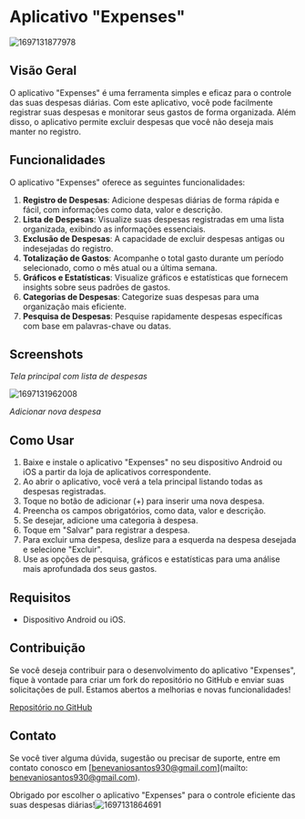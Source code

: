 # Aplicativo "Expenses"

![1697131877978](image/README/1697131877978.png)

## Visão Geral

O aplicativo "Expenses" é uma ferramenta simples e eficaz para o controle das suas despesas diárias. Com este aplicativo, você pode facilmente registrar suas despesas e monitorar seus gastos de forma organizada. Além disso, o aplicativo permite excluir despesas que você não deseja mais manter no registro.

## Funcionalidades

O aplicativo "Expenses" oferece as seguintes funcionalidades:

1. **Registro de Despesas**: Adicione despesas diárias de forma rápida e fácil, com informações como data, valor e descrição.
2. **Lista de Despesas**: Visualize suas despesas registradas em uma lista organizada, exibindo as informações essenciais.
3. **Exclusão de Despesas**: A capacidade de excluir despesas antigas ou indesejadas do registro.
4. **Totalização de Gastos**: Acompanhe o total gasto durante um período selecionado, como o mês atual ou a última semana.
5. **Gráficos e Estatísticas**: Visualize gráficos e estatísticas que fornecem insights sobre seus padrões de gastos.
6. **Categorias de Despesas**: Categorize suas despesas para uma organização mais eficiente.
7. **Pesquisa de Despesas**: Pesquise rapidamente despesas específicas com base em palavras-chave ou datas.

## Screenshots

*Tela principal com lista de despesas*

![1697131962008](image/README/1697131962008.png)



*Adicionar nova despesa*

## Como Usar

1. Baixe e instale o aplicativo "Expenses" no seu dispositivo Android ou iOS a partir da loja de aplicativos correspondente.
2. Ao abrir o aplicativo, você verá a tela principal listando todas as despesas registradas.
3. Toque no botão de adicionar (+) para inserir uma nova despesa.
4. Preencha os campos obrigatórios, como data, valor e descrição.
5. Se desejar, adicione uma categoria à despesa.
6. Toque em "Salvar" para registrar a despesa.
7. Para excluir uma despesa, deslize para a esquerda na despesa desejada e selecione "Excluir".
8. Use as opções de pesquisa, gráficos e estatísticas para uma análise mais aprofundada dos seus gastos.

## Requisitos

- Dispositivo Android ou iOS.

## Contribuição

Se você deseja contribuir para o desenvolvimento do aplicativo "Expenses", fique à vontade para criar um fork do repositório no GitHub e enviar suas solicitações de pull. Estamos abertos a melhorias e novas funcionalidades!

[Repositório no GitHub](https://github.com/benetesla/expenses)

## Contato

Se você tiver alguma dúvida, sugestão ou precisar de suporte, entre em contato conosco em [benevaniosantos930@gmail.com](mailto: benevaniosantos930@gmail.com).

Obrigado por escolher o aplicativo "Expenses" para o controle eficiente das suas despesas diárias!![1697131864691](image/README/1697131864691.png)
